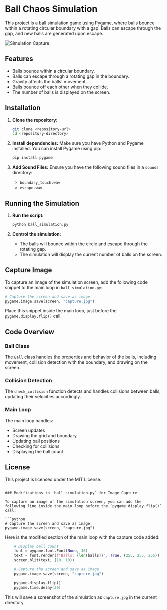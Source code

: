 
# Ball Chaos Simulation

This project is a ball simulation game using Pygame, where balls bounce within a rotating circular boundary with a gap. Balls can escape through the gap, and new balls are generated upon escape.

![Simulation Capture](capture.jpg)

## Features

- Balls bounce within a circular boundary.
- Balls can escape through a rotating gap in the boundary.
- Gravity affects the balls' movement.
- Balls bounce off each other when they collide.
- The number of balls is displayed on the screen.

## Installation

1. **Clone the repository:**
    ```sh
    git clone <repository-url>
    cd <repository-directory>
    ```

2. **Install dependencies:**
    Make sure you have Python and Pygame installed. You can install Pygame using pip:
    ```sh
    pip install pygame
    ```

3. **Add Sound Files:**
    Ensure you have the following sound files in a `sounds` directory:
    - `boundary_touch.wav`
    - `escape.wav`

## Running the Simulation

1. **Run the script:**
    ```sh
    python ball_simulation.py
    ```

2. **Control the simulation:**
    - The balls will bounce within the circle and escape through the rotating gap.
    - The simulation will display the current number of balls on the screen.

## Capture Image

To capture an image of the simulation screen, add the following code snippet to the main loop in `ball_simulation.py`:

```python
# Capture the screen and save as image
pygame.image.save(screen, "capture.jpg")
```

Place this snippet inside the main loop, just before the `pygame.display.flip()` call.

## Code Overview

### Ball Class

The `Ball` class handles the properties and behavior of the balls, including movement, collision detection with the boundary, and drawing on the screen.

### Collision Detection

The `check_collision` function detects and handles collisions between balls, updating their velocities accordingly.

### Main Loop

The main loop handles:
- Screen updates
- Drawing the grid and boundary
- Updating ball positions
- Checking for collisions
- Displaying the ball count

## License

This project is licensed under the MIT License.
```

### Modifications to `ball_simulation.py` for Image Capture

To capture an image of the simulation screen, you can add the following line inside the main loop before the `pygame.display.flip()` call:

```python
# Capture the screen and save as image
pygame.image.save(screen, "capture.jpg")
```

Here is the modified section of the main loop with the capture code added:

```python
    # Display ball count
    font = pygame.font.Font(None, 36)
    text = font.render(f"Balls: {len(balls)}", True, (255, 255, 255))
    screen.blit(text, (10, 10))

    # Capture the screen and save as image
    pygame.image.save(screen, "capture.jpg")

    pygame.display.flip()
    pygame.time.delay(30)
```

This will save a screenshot of the simulation as `capture.jpg` in the current directory.